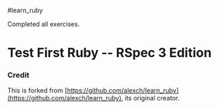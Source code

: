#learn_ruby

Completed all exercises.

Test First Ruby -- RSpec 3 Edition
==========

### Credit

This is forked from [https://github.com/alexch/learn_ruby](https://github.com/alexch/learn_ruby), its original creator.
